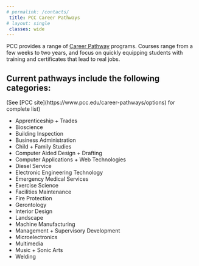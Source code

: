 ```yaml
---
# permalink: /contacts/
 title: PCC Career Pathways
# layout: single
 classes: wide
---
```


PCC provides a range of [Career Pathway](https://www.pcc.edu/career-pathways/) programs. Courses range from a few weeks to two years, and focus on quickly equipping students with training and certificates that lead to real jobs.
<br>

<h2> Current pathways include the following categories: </h2>
(See [PCC site](https://www.pcc.edu/career-pathways/options) for complete list)
<br>

- Apprenticeship + Trades
- Bioscience
- Building Inspection
- Business Administration
- Child + Family Studies
- Computer Aided Design + Drafting
- Computer Applications + Web Technologies
- Diesel Service
- Electronic Engineering Technology
- Emergency Medical Services
- Exercise Science
- Facilities Maintenance
- Fire Protection
- Gerontology
- Interior Design
- Landscape
- Machine Manufacturing
- Management + Supervisory Development
- Microelectronics
- Multimedia
- Music + Sonic Arts
- Welding


